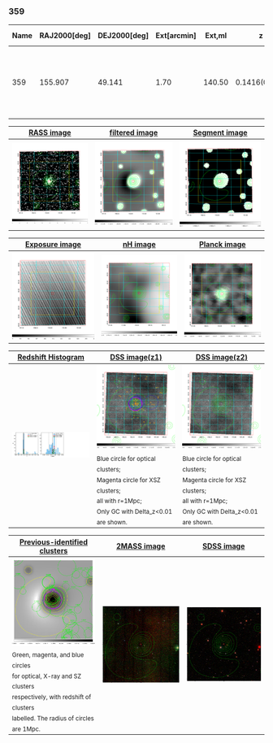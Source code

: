 <div STYLE="page-break-after: always;"></div>

### 359

|Name|RAJ2000[deg]|DEJ2000[deg] |Ext[arcmin]| Ext,ml | z | z_src| C|GC(XSZ,Delta_z<0.01)| GC(OPT,Delta_z<0.01)|GC| R_sig[arcmin] | R500[arcmin] | R500[Mpc]| CRsig[c/s] | CR500[c/s] |L500[1E44 erg/s]|F500[1E-12 erg/s/cm^2]| M500[1E14 Msun]|Tx[keV]|Cnt_sig|Beta|Rc[arcmin]|Comment|Alias|
|---|---|---|---|---|---|------|---|--------|---------|----------|---|---|---|---|---|---|---|---|---|---|---|---|---|---|
|359| 155.907| 49.141| 1.70| 140.50| 0.1416(0.005)| z1, z_xsz| B| F20, MCXC, PSZ2, SPI, Tar, XB| A, N, RM, W| A, C, F20, MCXC, N, PSZ2, SPI, Tar, W, XB| 8.312| 7.903| 1.181| 0.410(0.037)| 0.407(0.037)| 4.445(0.173)| 8.283(0.322)| 5.38(0.10)| 6.33(0.08)| 210.9| 0.928(-0.079+0.051)| 3.965(-0.438+0.308)| -| k156|

|[RASS image](../image/359/359_img.pdf)|[filtered image](../image/359/359_fil.pdf)|[Segment image](../image/359/359_seg.pdf)|
|-------------------|--------------------|-------------------|
| <img src="../image/359/359_img.png" width="300">  | <img src="../image/359/359_fil.png" width="300">   | <img src="../image/359/359_seg.png" width="300">  |

|[Exposure image](../image/359/359_mex.pdf)| [nH image](../image/359/359_nh.pdf)| [Planck image](../image/359/359_p.pdf)|
|-------------------|--------------------|-------------------|
|<img src="../image/359/359_mex.png" width="300">   | <img src="../image/359/359_nh.png" width="300">    | <img src="../image/359/359_p.png" width="300"> |

|[Redshift Histogram](../image/359/359_zg.pdf) | [DSS image(z1)](../image/359/359_dss_z1.pdf)      |  [DSS image(z2)](../image/359/359_dss_z2.pdf)    |
|-------------------|--------------------|-------------------|
|<img src="../image/359/359_zg.png" width="300"> |<img src="../image/359/359_dss_z1.png" width="300"> <sub><br>Blue circle for optical clusters; <br>Magenta circle for XSZ clusters; <br>all with r=1Mpc; <br>Only GC with Delta_z<0.01 are shown. </sub>| <img src="../image/359/359_dss_z2.png" width="300"><sub><br>Blue circle for optical clusters; <br>Magenta circle for XSZ clusters; <br>all with r=1Mpc; <br>Only GC with Delta_z<0.01 are shown. </sub> |

|[Previous-identified clusters](../image/359/359_gc.pdf) | [2MASS image](../image/359/359_2mass.pdf)      |[SDSS image](../image/359/359_sdss.pdf)   |
|-------------------|-------------------|-------------------|
|<img src=../image/359/359_gc.png width="300"> <br><sub>Green, magenta, and blue circles <br>for optical, X-ray and SZ clusters <br>respectively, with redshift of clusters <br>labelled. The radius of circles <br>are 1Mpc.</sub>|<img src="../image/359/359_2mass.png" width="300">  | <img src="../image/359/359_sdss.png" width="300">  |





